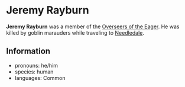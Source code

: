 # Jeremy Rayburn

**Jeremy Rayburn** was a member of the [Overseers of the Eager](../overseers-of-the-eager.md). He was killed by goblin marauders while traveling to [Needledale](../../../societies/esterfell-accord/needledale.md).

## Information

- pronouns: he/him
- species: human
- languages: Common
